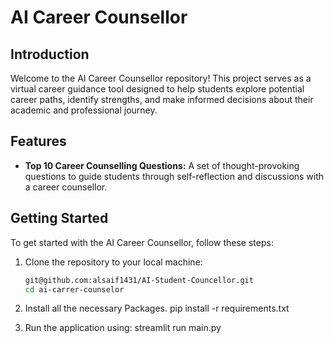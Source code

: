 # AI Career Counsellor

## Introduction 
Welcome to the AI Career Counsellor repository! This project serves as a virtual career guidance tool designed to help students explore potential career paths, identify strengths, and make informed decisions about their academic and professional journey.

## Features 
- **Top 10 Career Counselling Questions:** A set of thought-provoking questions to guide students through self-reflection and discussions with a career counsellor.    

## Getting Started
To get started with the AI Career Counsellor, follow these steps:

1. Clone the repository to your local machine:
   ```bash
   git@github.com:alsaif1431/AI-Student-Councellor.git
   cd ai-carrer-counselor
   ```

2. Install all the necessary Packages.
    pip install -r requirements.txt

3. Run the application using:
    streamlit run main.py
